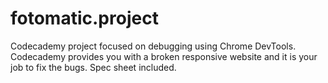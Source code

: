 # fotomatic.project

Codecademy project focused on debugging using Chrome DevTools. Codecademy provides you with a broken responsive website and it is your job to fix the bugs. Spec sheet included.
